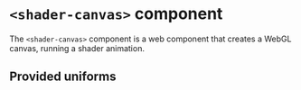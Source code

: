 # `<shader-canvas>` component

The `<shader-canvas>` component is a web component that creates a WebGL canvas, running a shader animation.

## Provided uniforms
